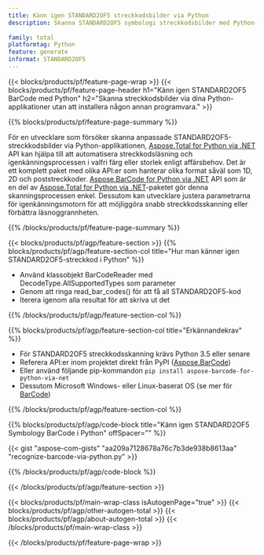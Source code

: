 ```yaml
---
title: Känn igen STANDARD2OF5 streckkodsbilder via Python
description: Skanna STANDARD2OF5 symbologi streckkodsbilder med Python-applikationer utan att använda någon annan programvara. 
 
family: total
platformtag: Python
feature: generate
informat: STANDARD2OF5
---
```

{{< blocks/products/pf/feature-page-wrap >}}
{{< blocks/products/pf/feature-page-header h1="Känn igen STANDARD2OF5 BarCode med Python" h2="Skanna streckkodsbilder via dina Python-applikationer utan att installera någon annan programvara." >}}

{{% blocks/products/pf/feature-page-summary %}}

För en utvecklare som försöker skanna anpassade STANDARD2OF5-streckkodsbilder via Python-applikationen, [Aspose.Total for Python via .NET](https://products.aspose.com/total/python-net/) API kan hjälpa till att automatisera streckkodsläsning och igenkänningsprocessen i valfri färg eller storlek enligt affärsbehov. Det är ett komplett paket med olika API:er som hanterar olika format såväl som 1D, 2D och poststreckkoder. [Aspose.BarCode for Python via .NET](https://products.aspose.com/barcode/python-net/) API som är en del av [Aspose.Total for Python via .NET](https://products.aspose.com/total/python-net/)-paketet gör denna skanningsprocessen enkel. Dessutom kan utvecklare justera parametrarna för igenkänningsmotorn för att möjliggöra snabb streckkodsskanning eller förbättra läsnoggrannheten.

{{% /blocks/products/pf/feature-page-summary %}}

{{< blocks/products/pf/agp/feature-section >}}
{{% blocks/products/pf/agp/feature-section-col title="Hur man känner igen STANDARD2OF5-streckkod i Python" %}}

- Använd klassobjekt BarCodeReader med DecodeType.AllSupportedTypes som parameter
- Genom att ringa read_bar_codes() för att få all STANDARD2OF5-kod
- Iterera igenom alla resultat för att skriva ut det

{{% /blocks/products/pf/agp/feature-section-col %}}

{{% blocks/products/pf/agp/feature-section-col title="Erkännandekrav" %}}

- För STANDARD2OF5 streckkodsskanning krävs Python 3.5 eller senare
- Referera API:er inom projektet direkt från PyPI ([Aspose.BarCode](https://pypi.org/project/aspose-barcode-for-python-via-net/)) 
- Eller använd följande pip-kommandon ```pip install aspose-barcode-for-python-via-net``` 
- Dessutom Microsoft Windows- eller Linux-baserat OS (se mer för [BarCode](https://docs.aspose.com/barcode/python-net/system-requirements/)) 

{{% /blocks/products/pf/agp/feature-section-col %}}

{{% blocks/products/pf/agp/code-block title="Känn igen STANDARD2OF5 Symbology BarCode i Python" offSpacer="" %}}

{{< gist "aspose-com-gists" "aa209a7128678a76c7b3de938b8613aa" "recognize-barcode-via-python.py" >}}

{{% /blocks/products/pf/agp/code-block %}}

{{< /blocks/products/pf/agp/feature-section >}}

{{< blocks/products/pf/main-wrap-class isAutogenPage="true" >}}
{{< blocks/products/pf/agp/other-autogen-total >}}
{{< blocks/products/pf/agp/about-autogen-total >}}
{{< /blocks/products/pf/main-wrap-class >}}

{{< /blocks/products/pf/feature-page-wrap >}}